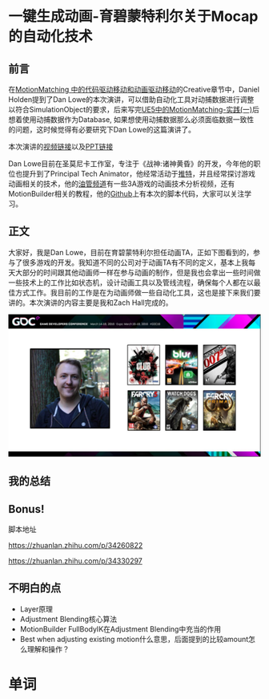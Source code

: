 # 一键生成动画-育碧蒙特利尔关于Mocap的自动化技术

## 前言
在[MotionMatching 中的代码驱动移动和动画驱动移动](https://zhuanlan.zhihu.com/p/432663486)的Creative章节中，Daniel Holden提到了Dan Lowe的本次演讲，可以借助自动化工具对动捕数据进行调整以符合SimulationObject的要求，后来写完[UE5中的MotionMatching-实践(一)](https://zhuanlan.zhihu.com/p/557039076)后想着使用动捕数据作为Database, 如果想使用动捕数据那么必须面临数据一致性的问题，这时候觉得有必要研究下Dan Lowe的这篇演讲了。

本次演讲的[视频链接](https://www.gdcvault.com/play/1023477/Animation-Bootcamp-The-Animate-Button)以及[PPT链接](https://www.gdcvault.com/play/1023114/Animation-Bootcamp-The-Animate-Button)

Dan Lowe目前在圣莫尼卡工作室，专注于《战神:诸神黄昏》的开发，今年他的职位也提升到了Principal Tech Animator，他经常活动于[推特](https://twitter.com/danlowlows)，并且经常探讨游戏动画相关的技术，他的[油管频道](https://www.youtube.com/user/danlowe1983)有一些3A游戏的动画技术分析视频，还有MotionBuilder相关的教程，他的[Github](https://github.com/Danlowlows)上有本次的脚本代码，大家可以关注学习。

## 正文
大家好，我是Dan Lowe，目前在育碧蒙特利尔担任动画TA，正如下图看到的，参与了很多游戏的开发。我知道不同的公司对于动画TA有不同的定义，基本上我每天大部分的时间跟其他动画师一样在参与动画的制作，但是我也会拿出一些时间做一些技术上的工作比如状态机，设计动画工具以及管线流程，确保每个人都在以最佳方式工作。我目前的工作是在为动画师做一些自动化工具，这也是接下来我们要讲的。本次演讲的内容主要是我和Zach Hall完成的。

![Dan参与的游戏](.\TheAnimateButtonPic/1.png)


## 我的总结

## Bonus!

脚本地址

https://zhuanlan.zhihu.com/p/34260822

https://zhuanlan.zhihu.com/p/34330297

## 不明白的点
* Layer原理
* Adjustment Blending核心算法
* MotionBuilder FullBodyIK在Adjustment Blending中充当的作用
* Best when adjusting existing motion什么意思，后面提到的比较amount怎么理解和操作？

# 单词

